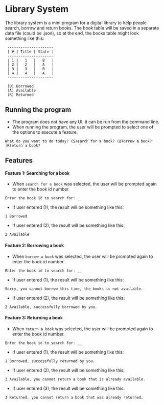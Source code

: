 # Library System #

The library system is a mini program for a digital library to help people search, borrow and return books. The book table will be saved in a separate data file (could be .json), so at the end, the books table might look something like this:

```
 ---------------------
 | # | Title | State |
 ---------------------
 | 1 |   1   |   B   |   
 | 2 |   2   |   A   |   
 | 3 |   3   |   R   |   
 | 4 |   4   |   A   |   
 ---------------------

 (B) Borrowed
 (A) Available
 (R) Returned
```

## Running the program ##
 * The program does not have any UI, it can be run from the command line.
 * When running the program, the user will be prompted to select one of the options to execute a feature.

 ```
 What do you want to do today? (S)earch for a book? (B)orrow a book? (R)eturn a book?
 ```

## Features ##

 #### Feature 1: Searching for a book ####
 * When `search for a book` was selected, the user will be prompted again to enter the book id number.

 ```
 Enter the book id to search for: __
 ```
  * If user entered (1), the result will be something like this:

  ```
  1 Borrowed
  ```

  * If user entered (2), the result will be something like this:

  ```
  2 Available
  ```

 #### Feature 2: Borrowing a book ####
 * When `borrow a book` was selected, the user will be prompted again to enter the book id number.

 ```
 Enter the book id to search for: __
 ```

  * If user entered (1), the result will be something like this:

 ```
 Sorry, you cannot borrow this time, the books is not available.
 ```

  * If user entered (2), the result will be something like this:

 ```
 2 Available, successfully borrowed by you.
 ```

 #### Feature 3: Returning a book ####
 * When `return a book` was selected, the user will be prompted again to enter the book id number.

 ```
 Enter the book id to search for: __
 ```

  * If user entered (1), the result will be something like this:

 ```
 1 Borrowed, successfully returned by you.
 ```

  * If user entered (2), the result will be something like this:

 ```
 2 Available, you cannot return a book that is already available.
 ```

  * If user entered (3), the result will be something like this:

 ```
 3 Returned, you cannot return a book that was already returned.
 ```
